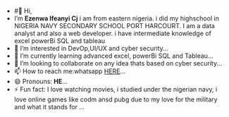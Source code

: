 - #👋 Hi,
- I’m **Ezenwa Ifeanyi Cj** i am from eastern nigeria. i did my highschool in NIGERIA NAVY SECONDARY SCHOOL PORT HARCOURT. I am a data analyst and also a web developer. i have intermediate knowledge of excel powerBi SQL and tableau
- 👀 I’m interested in  DevOp,UI/UX and cyber security...
- 🌱 I’m currently learning advanced excel, powerBi SQL and Tableau...
- 💞️ I’m looking to collaborate on any idea thats based on cyber security...
- 📫 How to reach me:whatsapp [HERE](https://wa.me/message/VWHRLCHTV6EAJ1)...
- 😄 Pronouns: **HE**...
- ⚡ Fun fact: I love watching movies, i studied under the nigerian navy, i love online games like codm ansd pubg due to my love for the military and what it stands for ...

<!---
Ezenwaifeanyicj/Ezenwaifeanyicj is a ✨ special ✨ repository because its `README.md` (this file) appears on your GitHub profile.
You can click the Preview link to take a look at your changes.
--->
